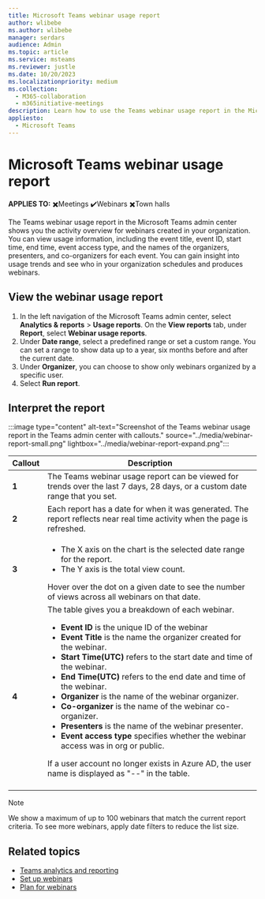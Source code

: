 ```yaml
---
title: Microsoft Teams webinar usage report
author: wlibebe
ms.author: wlibebe
manager: serdars
audience: Admin
ms.topic: article
ms.service: msteams
ms.reviewer: justle
ms.date: 10/20/2023
ms.localizationpriority: medium
ms.collection: 
  - M365-collaboration
  - m365initiative-meetings
description: Learn how to use the Teams webinar usage report in the Microsoft Teams admin center to get an overview of Teams webinar in your organization.
appliesto: 
  - Microsoft Teams
---
```

# Microsoft Teams webinar usage report

**APPLIES TO:** ✖️Meetings ✔️Webinars ✖️Town halls

The Teams webinar usage report in the Microsoft Teams admin center shows you the activity overview for webinars created in your organization. You can view usage information, including the event title, event ID, start time, end time, event access type, and the names of the organizers, presenters, and co-organizers for each event. You can gain insight into usage trends and see who in your organization schedules and produces webinars.

## View the webinar usage report

1. In the left navigation of the Microsoft Teams admin center, select **Analytics & reports** > **Usage reports**. On the **View reports** tab, under **Report**, select **Webinar usage reports**.
2. Under **Date range**, select a predefined range or set a custom range. You can set a range to show data up to a year, six months before and after the current date.
3. Under **Organizer**, you can choose to show only webinars organized by a specific user.
4. Select **Run report**.  


## Interpret the report

   :::image type="content" alt-text="Screenshot of the Teams webinar usage report in the Teams admin center with callouts." source="../media/webinar-report-small.png" lightbox="../media/webinar-report-expand.png":::

|Callout |Description  |
|--------|-------------|
|**1**   |The Teams webinar usage report can be viewed for trends over the last 7 days, 28 days, or a custom date range that you set. |
|**2**   |Each report has a date for when it was generated. The report reflects near real time activity when the page is refreshed. |
|**3**   |<ul><li>The X axis on the chart is the selected date range for the report.</li> <li> The Y axis is the total view count.</li> </ul>Hover over the dot on a given date to see the number of views across all webinars on that date.|
|**4**   |The table gives you a breakdown of each webinar. <ul><li>**Event ID** is the unique ID of the webinar</li> <li>**Event Title** is the name the organizer created for the webinar.</li><li>**Start Time(UTC)** refers to the start date and time of the webinar.</li><li>**End Time(UTC)** refers to the end date and time of the webinar.</li><li>**Organizer** is the name of the webinar organizer.</li> <li>**Co-organizer** is the name of the webinar co-organizer.</li></li><li>**Presenters** is the name of the webinar presenter.</li></li><li>**Event access type** specifies whether the webinar access was in org or public.</li></li> </ul>If a user account no longer exists in Azure AD, the user name is displayed as "--" in the table. <br><br>

> [!NOTE]
> We show a maximum of up to 100 webinars that match the current report criteria. To see more webinars, apply date filters to reduce the list size.

## Related topics

- [Teams analytics and reporting](teams-reporting-reference.md)
- [Set up webinars](../set-up-webinars.md)
- [Plan for webinars](../plan-webinars.md)
